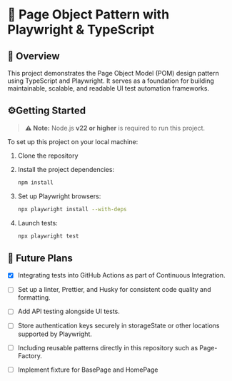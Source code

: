 # 🧩 Page Object Pattern with Playwright & TypeScript

## 📘 Overview

This project demonstrates the Page Object Model (POM) design pattern using TypeScript and Playwright.
It serves as a foundation for building maintainable, scalable, and readable UI test automation frameworks.

## ⚙️Getting Started

> **⚠️ Note:** Node.js **v22 or higher** is required to run this project.

To set up this project on your local machine:

1. Clone the repository
2. Install the project dependencies:
   ```bash
   npm install
   ```
3. Set up Playwright browsers:
   ```bash
   npx playwright install --with-deps
   ```
4. Launch tests:

   ```bash
   npx playwright test

   ```

## 🚀 Future Plans

- [x] Integrating tests into GitHub Actions as part of Continuous Integration.

- [ ] Set up a linter, Prettier, and Husky for consistent code quality and formatting.

- [ ] Add API testing alongside UI tests.

- [ ] Store authentication keys securely in storageState or other locations supported by Playwright.

- [ ] Including reusable patterns directly in this repository such as Page-Factory.

- [ ] Implement fixture for BasePage and HomePage
